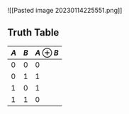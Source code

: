 ![[Pasted image 20230114225551.png]]

## Truth Table

| $A$ | $B$ | $A\oplus B$ |
| --- | --- | ----------- |
| 0   | 0   | 0           |
| 0   | 1   | 1           |
| 1   | 0   | 1           |
| 1   | 1   | 0           |

